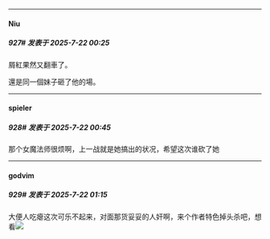 ﻿
*****

####  Niu  
##### 927#       发表于 2025-7-22 00:25

屑紅果然又翻車了。

還是同一個妹子砸了他的場。


*****

####  spieler  
##### 928#       发表于 2025-7-22 00:45

那个女魔法师很烦啊，上一战就是她搞出的状况，希望这次谁砍了她


*****

####  godvim  
##### 929#       发表于 2025-7-22 01:15

大便人吃瘪这次可乐不起来，对面那货妥妥的人奸啊，来个作者特色掉头杀吧，想看<img src="https://static.stage1st.com/image/smiley/face2017/014.png" referrerpolicy="no-referrer">


